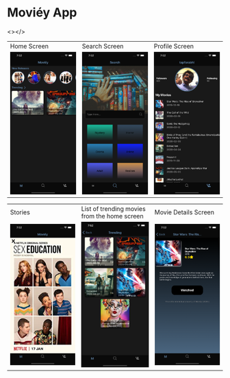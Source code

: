 # Moviéy App
<></>
<table>
  <tr>
    <td>Home Screen</td>
     <td>Search Screen</td>
     <td>Profile Screen</td>
  </tr>
  <tr>
    <td><img src='screenshots/1.png' width='300'/></td>
    <td><img src='screenshots/2.png' width='300'/></td>
    <td><img src='screenshots/3.png' width='300'/></td>
  </tr>
 </table>
 
 <table>
  <tr>
    <td>Stories</td>
     <td>List of trending movies from the home screen</td>
     <td>Movie Details Screen</td>
  </tr>
  <tr>
    <td><img src="screenshots/4.png" width=300/></td>
    <td><img src="screenshots/5.png" width=300/></td>
    <td><img src="screenshots/6.png" width=300></td>
  </tr>
 </table>
